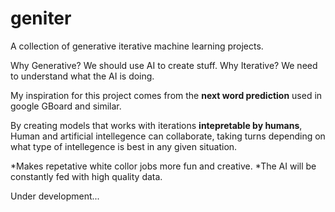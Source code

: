 # geniter
A collection of generative iterative machine learning projects.

Why Generative? We should use AI to create stuff.
Why Iterative? We need to understand what the AI is doing.

My inspiration for this project comes from the <b>next word prediction</b> used in google GBoard and similar.

By creating models that works with iterations <b>intepretable by humans</b>, Human and artificial intellegence can collaborate, taking turns depending on what type of intellegence is best in any given situation.

*Makes repetative white collor jobs more fun and creative.
*The AI will be constantly fed with high quality data.

Under development...
  
  
